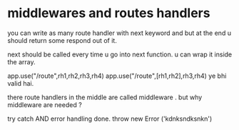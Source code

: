 # middlewares and routes handlers 

you can write as many route handler with next keyword and but at the end u should return some respond out of it. 

next should be called every time u go into next function. 
u can wrap it inside the array. 

app.use("/route",rh1,rh2,rh3,rh4)
app.use("/route",[rh1,rh2],rh3,rh4)  ye bhi valid hai.  


there route handlers in the middle are called middleware . 
but why middleware are needed ? 

try catch AND  error handling done. 
throw new Error ('kdnksndksnkn')










